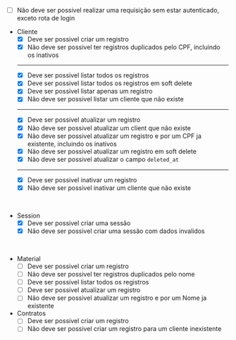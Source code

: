 - [ ] Não deve ser possivel realizar uma requisição sem estar autenticado, exceto rota de login

- Cliente
  - [x] Deve ser possivel criar um registro
  - [x] Não deve ser possivel ter registros duplicados pelo CPF, incluindo os inativos
  ---
  - [x] Deve ser possivel listar todos os registros
  - [x] Deve ser possivel listar todos os registros em soft delete
  - [x] Deve ser possivel listar apenas um registro
  - [x] Não deve ser possivel listar um cliente que não existe
  ---
  - [x] Deve ser possivel atualizar um registro
  - [x] Não deve ser possivel atualizar um client que não existe
  - [x] Não deve ser possivel atualizar um registro e por um CPF ja existente, incluindo os inativos
  - [x] Não deve ser possivel atualizar um registro em soft delete
  - [x] Não deve ser possivel atualizar o campo `deleted_at`
  ---
  - [x] Deve ser possivel inativar um registro
  - [x] Não deve ser possivel inativar um cliente que não existe

<br />

- Session
  - [x] Deve ser possivel criar uma sessão
  - [x] Não deve ser possivel criar uma sessão com dados invalidos

<br />

- Material
  - [ ] Deve ser possivel criar um registro
  - [ ] Não deve ser possivel ter registros duplicados pelo nome
  - [ ] Deve ser possivel listar todos os registros
  - [ ] Deve ser possivel atualizar um registro
  - [ ] Não deve ser possivel atualizar um registro e por um Nome ja existente

- Contratos
  - [ ] Deve ser possivel criar um registro
  - [ ] Não deve ser possivel criar um registro para um cliente inexistente
